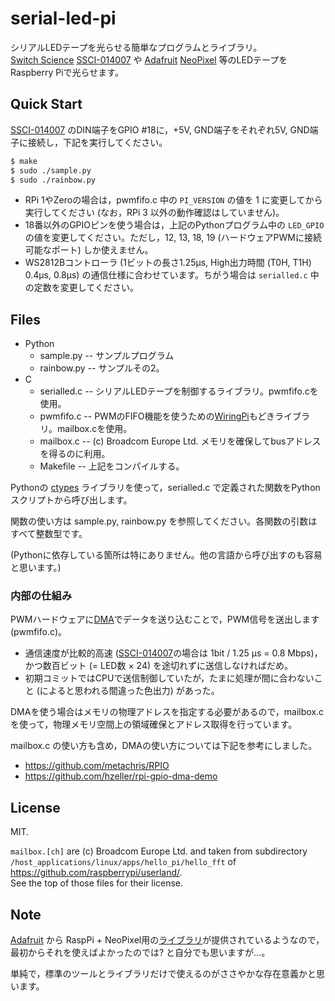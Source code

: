 # serial-led-pi

シリアルLEDテープを光らせる簡単なプログラムとライブラリ。<br/>
[Switch Science](https://www.switch-science.com) [SSCI-014007](http://ssci.to/1400) や [Adafruit](https://www.adafruit.com) [NeoPixel](https://www.adafruit.com/category/168) 等のLEDテープをRaspberry Piで光らせます。

## Quick Start

[SSCI-014007](http://ssci.to/1400) のDIN端子をGPIO #18に，+5V, GND端子をそれぞれ5V, GND端子に接続し，下記を実行してください。

```sh
$ make
$ sudo ./sample.py
$ sudo ./rainbow.py
```

 - RPi 1やZeroの場合は，pwmfifo.c 中の `PI_VERSION` の値を 1 に変更してから実行してください (なお，RPi 3 以外の動作確認はしていません)。
 - 18番以外のGPIOピンを使う場合は，上記のPythonプログラム中の `LED_GPIO` の値を変更してください。ただし，12, 13, 18, 19 (ハードウェアPWMに接続可能なポート) しか使えません。
 - WS2812Bコントローラ (1ビットの長さ1.25&micro;s, High出力時間 (T0H, T1H) 0.4&micro;s, 0.8&micro;s) の通信仕様に合わせています。ちがう場合は `serialled.c` 中の定数を変更してください。


## Files
  - Python
    - sample.py -- サンプルプログラム
    - rainbow.py -- サンプルその2。
  - C
    - serialled.c -- シリアルLEDテープを制御するライブラリ。pwmfifo.cを使用。
    - pwmfifo.c -- PWMのFIFO機能を使うための[WiringPi](http://wiringpi.com)もどきライブラリ。mailbox.cを使用。
    - mailbox.c -- (c) Broadcom Europe Ltd. メモリを確保してbusアドレスを得るのに利用。
    - Makefile -- 上記をコンパイルする。

Pythonの [ctypes](https://docs.python.jp/3/library/ctypes.html) ライブラリを使って，serialled.c で定義された関数をPythonスクリプトから呼び出します。

関数の使い方は sample.py, rainbow.py を参照してください。各関数の引数はすべて整数型です。

(Pythonに依存している箇所は特にありません。他の言語から呼び出すのも容易と思います。)

### 内部の仕組み

PWMハードウェアに[DMA](https://ja.wikipedia.org/wiki/Direct_Memory_Access)でデータを送り込むことで，PWM信号を送出します (pwmfifo.c)。

- 通信速度が比較的高速
([SSCI-014007](http://ssci.to/1400)の場合は 1bit / 1.25 &micro;s = 0.8 Mbps)，かつ数百ビット (= LED数 &times; 24) を途切れずに送信しなければだめ。
- 初期コミットではCPUで送信制御していたが，たまに処理が間に合わないこと (によると思われる間違った色出力) があった。

DMAを使う場合はメモリの物理アドレスを指定する必要があるので，mailbox.c を使って，物理メモリ空間上の領域確保とアドレス取得を行っています。

mailbox.c の使い方も含め，DMAの使い方については下記を参考にしました。

- <https://github.com/metachris/RPIO>
- <https://github.com/hzeller/rpi-gpio-dma-demo>


## License

MIT.

`mailbox.[ch]` are (c) Broadcom Europe Ltd. and taken from
subdirectory `/host_applications/linux/apps/hello_pi/hello_fft` of
<https://github.com/raspberrypi/userland/>.<br/>
See the top of those files for their license.

## Note

[Adafruit](https://www.adafruit.com) から
RaspPi + NeoPixel用の[ライブラリ](https://learn.adafruit.com/neopixels-on-raspberry-pi/software)が提供されているようなので，最初からそれを使えばよかったのでは? と自分でも思いますが…。

単純で，標準のツールとライブラリだけで使えるのがささやかな存在意義かと思います。
